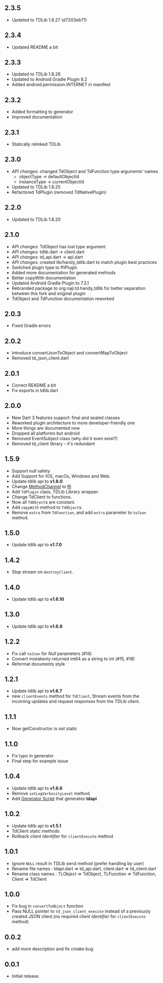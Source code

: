 ## 2.3.5
* Updated to TDLib 1.8.27 (d7203eb71)

## 2.3.4
* Updated README a bit

## 2.3.3
* Updated to TDLib 1.8.26
* Updated to Android Gradle Plugin 8.2
* Added android.permission.INTERNET in manifest

## 2.3.2
* Added formatting to generator
* Improved documentation

## 2.3.1
* Statically relinked TDLib

## 2.3.0
* *API changes*: changed TdObject and TdFunction type arguments' names
    * objectType -> defaultObjectId
    * instanceType -> currentObjectId
* Updated to TDLib 1.8.25
* Refactored TdPlugin (removed TdNativePlugin)

## 2.2.0
* Updated to TDLib 1.8.20

## 2.1.0
* *API changes*: TdObject has lost type argument
* *API changes*: tdlib.dart -> client.dart
* *API changes*: td_api.dart -> api.dart
* *API changes*: created lib/handy_tdlib.dart to match plugin best practices
* Switched plugin type to ffiPlugin
* Added more documentation for generated methods
* Better copyWith documentation
* Updated Android Gradle Plugin to 7.3.1
* Rebranded package to org.naji.td.handy_tdlib for better separation between this fork and original plugin
* TdObject and TdFunction documentation reworked

## 2.0.3
* Fixed Gradle errors

## 2.0.2
* Introduce convertJsonToObject and convertMapToObject
* Removed td_json_client.dart

## 2.0.1
* Correct README a bit
* Fix exports in tdlib.dart

## 2.0.0
* New Dart 3 features support: final and sealed classes
* Reworked plugin architecture to more developer-friendly one
* More things are documented now
* Dropped all platforms but android
* Removed EventSubject class (why did it even exist?)
* Removed td_client library - it's redundant

## 1.5.9
* Support null safety
* Add Support for IOS, macOs, Windows and Web.
* Update tdlib api to **v1.8.0**
* Change [MethodChannel](https://api.flutter.dev/flutter/services/MethodChannel-class.html) to [ffi](https://docs.flutter.dev/development/platform-integration/c-interop)
* Add `TdPlugin` class, TDLib Library wrapper.
* Change TdClient to functions.
* Now all `TdObject`s are constant.
* Add `copyWith` method to `TdObject`s.
* Remove `extra` from `TdFunction`, and add `extra` parameter to `toJson` method.

## 1.5.0
* Update tdlib api to **v1.7.0**

## 1.4.2
* Stop stream on `destroyClient`.

## 1.4.0
* Update tdlib api to **v1.6.10**

## 1.3.0
* Update tdlib api to **v1.6.8**

## 1.2.2
* Fix call `toJson` for _Null_ parameters (#14)
* Convert mistakenly returned int64 as a string to int (#15, #18)
* Reformat documents style

## 1.2.1
* Update tdlib api to **v1.6.7**
* new `clientEvents` method for `TdClient`, Stream events from the incoming updates and request responses from the TDLib client.

## 1.1.1
* Now getConstructor is not static

## 1.1.0
* Fix typo in generator
* Final step for example issue

## 1.0.4
* Update tdlib api to **v1.6.6**
* Remove `setLogVerbosityLevel` method.
* Add [Generator Script](/generator) that generates **tdapi**

## 1.0.2
* Update tdlib api to **v1.5.1**
* TdClient static methods
* Rollback _client identifier_ for `clientExecute` method

## 1.0.1
* Ignore `NULL` result in TDLib send method (prefer handling by user)
* Rename file names : tdapi.dart => td_api.dart, client.dart => td_client.dart 
* Rename class names : TLObject => TdObject, TLFunction => TdFunction, Client => TdClient
## 1.0.0
* Fix bug in `convertToObject` function
* Pass NULL pointer to `td_json_client_execute` instead of a previously created JSON client.(no required _client identifier_ for `clientExecute` method)

## 0.0.2
* add more description and fix cmake bug
## 0.0.1

* Initial release.
